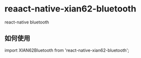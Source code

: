 # reaact-native-xian62-bluetooth
react-native bluetooth

## 如何使用
   import XIAN62Bluetooth from 'react-native-xian62-bluetooth';


